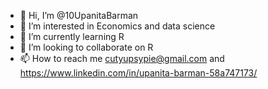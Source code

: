 - 👋 Hi, I’m @10UpanitaBarman
- 👀 I’m interested in Economics and data science
- 🌱 I’m currently learning R
- 💞️ I’m looking to collaborate on R
- 📫 How to reach me cutyupsypie@gmail.com and https://www.linkedin.com/in/upanita-barman-58a747173/



<!---
10UpanitaBarman/10UpanitaBarman is a ✨ special ✨ repository because its `README.md` (this file) appears on your GitHub profile.
You can click the Preview link to take a look at your changes.
--->
